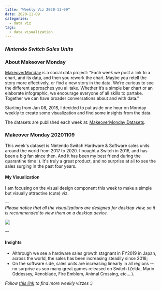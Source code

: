 ```yaml
---
title: "Weekly Viz 2020-11-09"
date: 2020-11-09
categories:
  - data viz
tags:
  - data visualization
---
```


### *Nintendo Switch Sales Units*


### About Makeover Monday

[MakeoverMonday](http://www.makeovermonday.co.uk/) is a social data project:
"Each week we post a link to a chart, and its data, and then you rework the chart.
Maybe you retell the story more effectively, or find a new story in the data.
We’re curious to see the different approaches you all take. Whether it’s a simple bar chart or an elaborate infographic, we encourage everyone of all skills to partake.
Together we can have broader conversations about and with data."

Starting from Jan 08, 2018, I decided to put aside one hour on Monday weekly to create some visualization and find some insights from the data.

The datasets are published each week at: [MakeoverMonday Datasets](http://www.makeovermonday.co.uk/data/).

### Makeover Monday 20201109

This week's dataset is Nintendo Switch Hardware & Software sales units around the world from 2017 to 2020. I bought a Switch in 2018, and has been a big fan since then. And it has been my best friend during the quarantine time :). It's truly a great product, and no surprise at all to see the sales surging in the past four years.  

#### My Visualization

I am focusing on the visual design component this week to make a simple but visually attractive (cute) viz.   

--  
*Please notice that all the visualizations are designed for desktop view, so it is recommended to view them on a desktop device.*  

<div class='tableauPlaceholder' id='viz1604974560336' style='position: relative'>
<noscript><a href='#'>
  <img alt=' ' src='https:&#47;&#47;public.tableau.com&#47;static&#47;images&#47;Ma&#47;MakeOverMonday20201109NintendoSwitchSales&#47;NintendoSwitchSales&#47;1_rss.png' style='border: none' />
</a></noscript>
<object class='tableauViz'  style='display:none;'>
  <param name='host_url' value='https%3A%2F%2Fpublic.tableau.com%2F' />
  <param name='embed_code_version' value='3' />
  <param name='site_root' value='' />
  <param name='name' value='MakeOverMonday20201109NintendoSwitchSales&#47;NintendoSwitchSales' />
  <param name='tabs' value='no' />
  <param name='toolbar' value='yes' />
  <param name='static_image' value='https:&#47;&#47;public.tableau.com&#47;static&#47;images&#47;Ma&#47;MakeOverMonday20201109NintendoSwitchSales&#47;NintendoSwitchSales&#47;1.png' />
  <param name='animate_transition' value='yes' />
  <param name='display_static_image' value='yes' />
  <param name='display_spinner' value='yes' />
  <param name='display_overlay' value='yes' />
  <param name='display_count' value='yes' />
  <param name='language' value='en' />
</object></div>                
<script type='text/javascript'>      
  var divElement = document.getElementById('viz1604974560336');      
  var vizElement = divElement.getElementsByTagName('object')[0];           
  if ( divElement.offsetWidth > 800 ) { vizElement.style.width='800px';vizElement.style.height='527px';} else if ( divElement.offsetWidth > 500 ) { vizElement.style.width='800px';vizElement.style.height='527px';} else { vizElement.style.width='100%';vizElement.style.height='777px';}            
  var scriptElement = document.createElement('script');         
  scriptElement.src = 'https://public.tableau.com/javascripts/api/viz_v1.js';     
  vizElement.parentNode.insertBefore(scriptElement, vizElement);               
</script>
  
  
--  

#### Insights
* Althrough we see a hardware sales growth stagnant in FY2019 in Japan, across the world, the sales has been increasing steadily since 2018;  
* On the software side, sales units are increasing linearly in all regions -- no surprise as soo many great games released on Switch (Zelda, Mario Oddessey, Xenoblade, Fire Emblem, Animal Crossing, etc....).  


*Follow [this link](https://yudong-94.github.io/personal-website/project/MakeOverMonday2020/) to find more weekly vizzes :)*